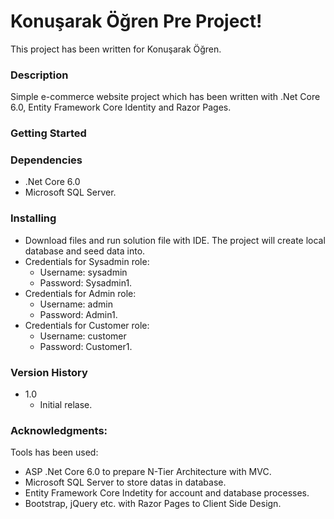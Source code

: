 # Konuşarak Öğren Pre Project! <br>
This project has been written for Konuşarak Öğren.<br>

### Description<br>
Simple e-commerce website project which has been written with .Net Core 6.0, Entity Framework Core Identity and Razor Pages.<br>

### Getting Started<br>
### Dependencies<br>
* .Net Core 6.0
* Microsoft SQL Server.<br>
### Installing<br>
* Download files and run solution file with IDE. The project will create local database and seed data into.<br>
* Credentials for Sysadmin role:<br>
  * Username: sysadmin<br>
  * Password: Sysadmin1.<br>
* Credentials for Admin role:<br>
  * Username: admin<br>
  * Password: Admin1.<br>
* Credentials for Customer role:<br>
  * Username: customer<br>
  * Password: Customer1.<br>
### Version History
* 1.0<br>
  * Initial relase.<br>
### Acknowledgments:
Tools has been used:<br>
* ASP .Net Core 6.0 to prepare N-Tier Architecture with MVC.<br>
* Microsoft SQL Server to store datas in database.<br>
* Entity Framework Core Indetity for account and database processes.<br>
* Bootstrap, jQuery etc. with Razor Pages to Client Side Design.<br>
